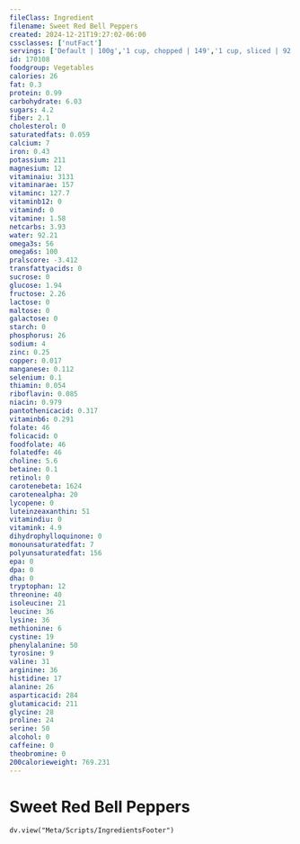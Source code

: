 ```yaml
---
fileClass: Ingredient
filename: Sweet Red Bell Peppers
created: 2024-12-21T19:27:02-06:00
cssclasses: ['nutFact']
servings: ['Default | 100g','1 cup, chopped | 149','1 cup, sliced | 92','1 tablespoon | 9.3','1 large (2-1/4 per pound, approx 3-3/4 inch long, 3 inch dia.) | 164','1 medium (approx 2-3/4 inch long, 2-1/2 dia.) | 119','1 small | 74','1 ring (3 inch dia., 1/4 inch thick) | 10']
id: 170108
foodgroup: Vegetables
calories: 26
fat: 0.3
protein: 0.99
carbohydrate: 6.03
sugars: 4.2
fiber: 2.1
cholesterol: 0
saturatedfats: 0.059
calcium: 7
iron: 0.43
potassium: 211
magnesium: 12
vitaminaiu: 3131
vitaminarae: 157
vitaminc: 127.7
vitaminb12: 0
vitamind: 0
vitamine: 1.58
netcarbs: 3.93
water: 92.21
omega3s: 56
omega6s: 100
pralscore: -3.412
transfattyacids: 0
sucrose: 0
glucose: 1.94
fructose: 2.26
lactose: 0
maltose: 0
galactose: 0
starch: 0
phosphorus: 26
sodium: 4
zinc: 0.25
copper: 0.017
manganese: 0.112
selenium: 0.1
thiamin: 0.054
riboflavin: 0.085
niacin: 0.979
pantothenicacid: 0.317
vitaminb6: 0.291
folate: 46
folicacid: 0
foodfolate: 46
folatedfe: 46
choline: 5.6
betaine: 0.1
retinol: 0
carotenebeta: 1624
carotenealpha: 20
lycopene: 0
luteinzeaxanthin: 51
vitamindiu: 0
vitamink: 4.9
dihydrophylloquinone: 0
monounsaturatedfat: 7
polyunsaturatedfat: 156
epa: 0
dpa: 0
dha: 0
tryptophan: 12
threonine: 40
isoleucine: 21
leucine: 36
lysine: 36
methionine: 6
cystine: 19
phenylalanine: 50
tyrosine: 9
valine: 31
arginine: 36
histidine: 17
alanine: 26
asparticacid: 284
glutamicacid: 211
glycine: 28
proline: 24
serine: 50
alcohol: 0
caffeine: 0
theobromine: 0
200calorieweight: 769.231
---
```


# Sweet Red Bell Peppers

```dataviewjs
dv.view("Meta/Scripts/IngredientsFooter")
```